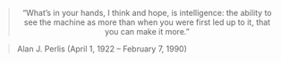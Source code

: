 <div align="center">
  
> “What’s in your hands, I think and hope, is intelligence: the ability to see the machine as more than when you were first led up to it, that you can make it more.”
 
</div>

>   Alan J. Perlis (April 1, 1922 – February 7, 1990)
